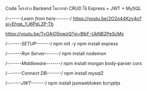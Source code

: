 Code โครงร่าง Backend ในการทำ CRUD ใช้ Express + JWT + MySQL

/*-------Learn from here-------*/
https://youtu.be/2O2o44Kzy4o?si=Ehge_YJ6PeL2P-Tb

https://youtu.be/TvOAiO5nwzQ?si=BlkF-UkNB2PeScMs

/*-------SETUP-------*/
npm init -y
npm install express 

/*-------Run Server-------*/
npm install nodemon

/*-------Middleware-------*/
npm install morgan body-parser cors 

/*-------Connect DB-------*/
npm install mysql2

/*-------JWT-------*/
npm install jsonwebtoken bcryptjs
